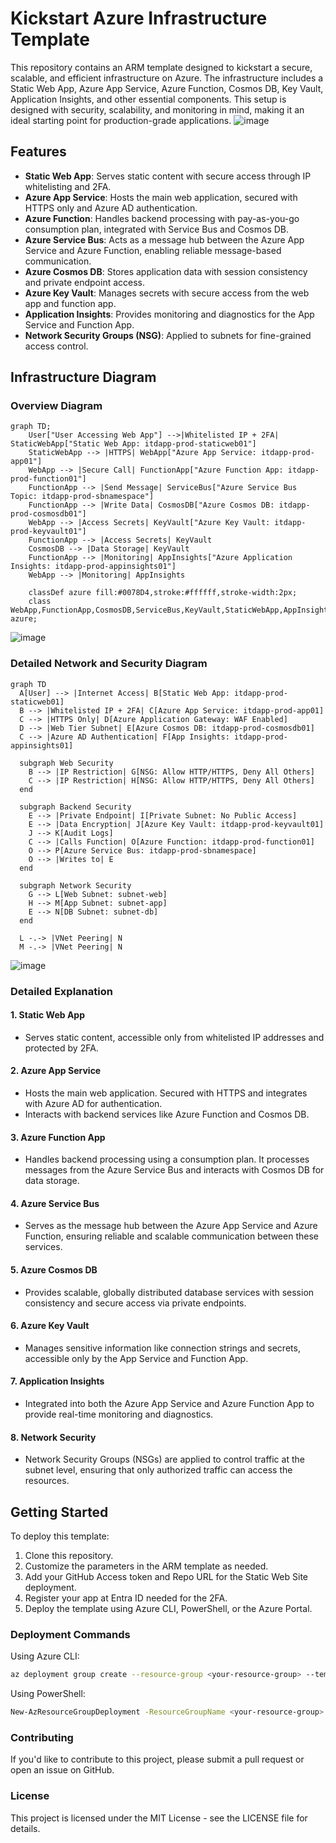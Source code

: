 # Kickstart Azure Infrastructure Template

This repository contains an ARM template designed to kickstart a secure, scalable, and efficient infrastructure on Azure. The infrastructure includes a Static Web App, Azure App Service, Azure Function, Cosmos DB, Key Vault, Application Insights, and other essential components. This setup is designed with security, scalability, and monitoring in mind, making it an ideal starting point for production-grade applications.
![image](https://github.com/user-attachments/assets/3ceebb64-16d8-45dd-8d40-7af09b2b2c37)

## Features

- **Static Web App**: Serves static content with secure access through IP whitelisting and 2FA.
- **Azure App Service**: Hosts the main web application, secured with HTTPS only and Azure AD authentication.
- **Azure Function**: Handles backend processing with pay-as-you-go consumption plan, integrated with Service Bus and Cosmos DB.
- **Azure Service Bus**: Acts as a message hub between the Azure App Service and Azure Function, enabling reliable message-based communication.
- **Azure Cosmos DB**: Stores application data with session consistency and private endpoint access.
- **Azure Key Vault**: Manages secrets with secure access from the web app and function app.
- **Application Insights**: Provides monitoring and diagnostics for the App Service and Function App.
- **Network Security Groups (NSG)**: Applied to subnets for fine-grained access control.

## Infrastructure Diagram

### Overview Diagram

```mermaid
graph TD;
    User["User Accessing Web App"] -->|Whitelisted IP + 2FA| StaticWebApp["Static Web App: itdapp-prod-staticweb01"]
    StaticWebApp --> |HTTPS| WebApp["Azure App Service: itdapp-prod-app01"]
    WebApp --> |Secure Call| FunctionApp["Azure Function App: itdapp-prod-function01"]
    FunctionApp --> |Send Message| ServiceBus["Azure Service Bus Topic: itdapp-prod-sbnamespace"]
    FunctionApp --> |Write Data| CosmosDB["Azure Cosmos DB: itdapp-prod-cosmosdb01"]
    WebApp --> |Access Secrets| KeyVault["Azure Key Vault: itdapp-prod-keyvault01"]
    FunctionApp --> |Access Secrets| KeyVault
    CosmosDB --> |Data Storage| KeyVault
    FunctionApp --> |Monitoring| AppInsights["Azure Application Insights: itdapp-prod-appinsights01"]
    WebApp --> |Monitoring| AppInsights
    
    classDef azure fill:#0078D4,stroke:#ffffff,stroke-width:2px;
    class WebApp,FunctionApp,CosmosDB,ServiceBus,KeyVault,StaticWebApp,AppInsights azure;
```
![image](https://github.com/user-attachments/assets/2010f98b-c09b-4689-b64e-93e87308b9d4)


### Detailed Network and Security Diagram
```mermaid
graph TD
  A[User] --> |Internet Access| B[Static Web App: itdapp-prod-staticweb01]
  B --> |Whitelisted IP + 2FA| C[Azure App Service: itdapp-prod-app01]
  C --> |HTTPS Only| D[Azure Application Gateway: WAF Enabled]
  D --> |Web Tier Subnet| E[Azure Cosmos DB: itdapp-prod-cosmosdb01]
  C --> |Azure AD Authentication| F[App Insights: itdapp-prod-appinsights01]
  
  subgraph Web Security
    B --> |IP Restriction| G[NSG: Allow HTTP/HTTPS, Deny All Others]
    C --> |IP Restriction| H[NSG: Allow HTTP/HTTPS, Deny All Others]
  end

  subgraph Backend Security
    E --> |Private Endpoint| I[Private Subnet: No Public Access]
    E --> |Data Encryption| J[Azure Key Vault: itdapp-prod-keyvault01]
    J --> K[Audit Logs]
    C --> |Calls Function| O[Azure Function: itdapp-prod-function01]
    O --> P[Azure Service Bus: itdapp-prod-sbnamespace]
    O --> |Writes to| E
  end
  
  subgraph Network Security
    G --> L[Web Subnet: subnet-web]
    H --> M[App Subnet: subnet-app]
    E --> N[DB Subnet: subnet-db]
  end

  L -.-> |VNet Peering| N
  M -.-> |VNet Peering| N
```

![image](https://github.com/user-attachments/assets/39067d01-3f97-4c4d-bd65-48d74d9eb9ed)

### Detailed Explanation

#### 1. **Static Web App**
   - Serves static content, accessible only from whitelisted IP addresses and protected by 2FA.

#### 2. **Azure App Service**
   - Hosts the main web application. Secured with HTTPS and integrates with Azure AD for authentication.
   - Interacts with backend services like Azure Function and Cosmos DB.

#### 3. **Azure Function App**
   - Handles backend processing using a consumption plan. It processes messages from the Azure Service Bus and interacts with Cosmos DB for data storage.

#### 4. **Azure Service Bus**
   - Serves as the message hub between the Azure App Service and Azure Function, ensuring reliable and scalable communication between these services.

#### 5. **Azure Cosmos DB**
   - Provides scalable, globally distributed database services with session consistency and secure access via private endpoints.

#### 6. **Azure Key Vault**
   - Manages sensitive information like connection strings and secrets, accessible only by the App Service and Function App.

#### 7. **Application Insights**
   - Integrated into both the Azure App Service and Azure Function App to provide real-time monitoring and diagnostics.

#### 8. **Network Security**
   - Network Security Groups (NSGs) are applied to control traffic at the subnet level, ensuring that only authorized traffic can access the resources.

## Getting Started

To deploy this template:

1. Clone this repository.
2. Customize the parameters in the ARM template as needed.
3. Add your GitHub Access token and Repo URL for the Static Web Site deployment.
4. Register your app at Entra ID needed for the 2FA.
5. Deploy the template using Azure CLI, PowerShell, or the Azure Portal.

### Deployment Commands

Using Azure CLI:

```bash
az deployment group create --resource-group <your-resource-group> --template-file azuredeploy.json
```

Using PowerShell:
```bash
New-AzResourceGroupDeployment -ResourceGroupName <your-resource-group> -TemplateFile azuredeploy.json
```

### Contributing
If you'd like to contribute to this project, please submit a pull request or open an issue on GitHub.

### License
This project is licensed under the MIT License - see the LICENSE file for details.

